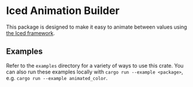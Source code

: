 # Iced Animation Builder

This package is designed to make it easy to animate between values using 
[the Iced framework](https://github.com/iced-rs/iced).

## Examples

Refer to the `examples` directory for a variety of ways to use this crate.
You can also run these examples locally with `cargo run --example <package>`,
e.g. `cargo run --example animated_color`.
